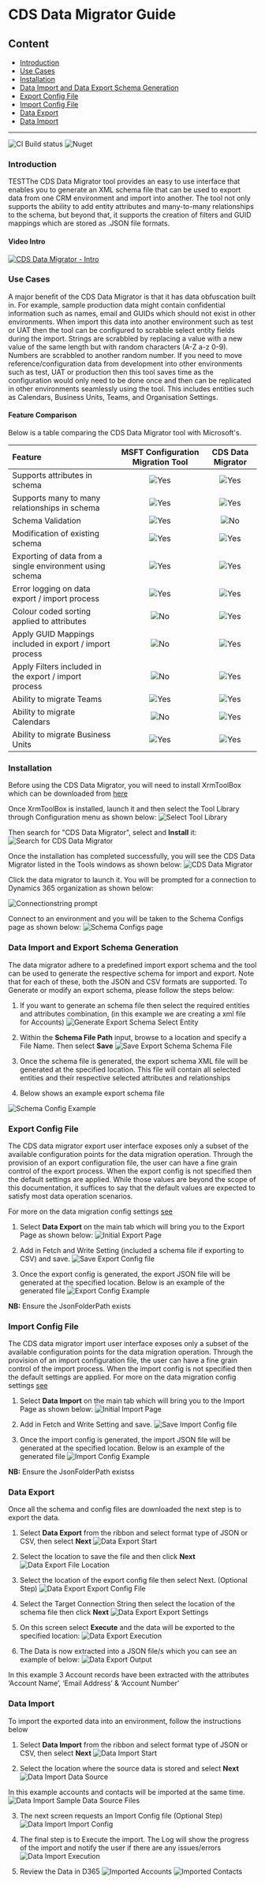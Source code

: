 # CDS Data Migrator Guide

## Content
 - [Introduction](#Introduction)
 - [Use Cases](#Use-Cases)
 - [Installation](#Installation)
 - [Data Import and Data Export Schema Generation](#Data-Import-and-Data-Export-Schema-Generation)
 - [Export Config File](#Export-Config-File)
 - [Import Config File](#Import-Config-File)
 - [Data Export](#Data-Export)
 - [Data Import](#Data-Import) 
----

<img src="https://capgeminiuk.visualstudio.com/Capgemini%20Reusable%20IP/_apis/build/status/NUGET%20CI%20Builds/XrmToolBox%20Plugin" alt="CI Build status"> ![Nuget](https://img.shields.io/nuget/v/Capgemini.DataMigration.XrmToolBoxPlugin)

### Introduction
TESTThe CDS Data Migrator tool provides an easy to use interface that enables you to generate an XML schema file that can be used to export data from one CRM environment and import into another. The tool not only supports the ability to add entity attributes and many-to-many relationships to the schema, but beyond that, it supports the creation of filters and GUID mappings which are stored as .JSON file formats.

#### Video Intro 

[![CDS Data Migrator - Intro](https://img.youtube.com/vi/-8PHKUIg6MQ/0.jpg)](https://youtu.be/-8PHKUIg6MQ)

### Use Cases
A major benefit of the CDS Data Migrator is that it has data obfuscation built in. For example, sample production data might contain confidential information such as names, email and GUIDs which should not exist in other environments. When import this data into another environment such as test or UAT then the tool can be configured to scrabble select entity fields during the import. Strings are scrabbled by replacing a value with a new value of the same length but with random characters (A-Z a-z 0-9). Numbers are scrabbled to another random number. 
If you need to move reference/configuration data from development into other environments such as test, UAT or production then this tool saves time as the configuration would only need to be done once and then can be replicated in other environments seamlessly using the tool. This includes entities such as Calendars, Business Units, Teams, and Organisation Settings.

#### Feature Comparison
Below is a table comparing the CDS Data Migrator tool with Microsoft's.

|Feature  |MSFT Configuration Migration Tool  |CDS Data Migrator  |
|:---------|:---------:|:---------:|
|Supports attributes in schema     |     ![Yes](images/yes.png "Yes")    |     ![Yes](images/yes.png "Yes")    |
|Supports many to many relationships in schema     |    ![Yes](images/yes.png "Yes")     |    ![Yes](images/yes.png "Yes")     |
|Schema Validation     |    ![Yes](images/yes.png "Yes")     |    ![No](images/no.png "No")     |
|Modification of existing schema     |   ![Yes](images/yes.png "Yes")      |     ![Yes](images/yes.png "Yes")    |
|Exporting of data from a single environment using schema     |     ![Yes](images/yes.png "Yes")    |     ![Yes](images/yes.png "Yes")    |
|Error logging on data export / import process   |     ![Yes](images/yes.png "Yes")    |     ![Yes](images/yes.png "Yes")    |
|Colour coded sorting applied to attributes     |     ![No](images/no.png "No")    |     ![Yes](images/yes.png "Yes")    |
|Apply GUID Mappings included in export / import process     |     ![No](images/no.png "No")    |     ![Yes](images/yes.png "Yes")    |
|Apply Filters included in the export / import process     |     ![No](images/no.png "No")    |     ![Yes](images/yes.png "Yes")    |
|Ability to migrate Teams     |     ![Yes](images/yes.png "Yes")    |     ![Yes](images/yes.png "Yes")    |
|Ability to migrate Calendars     |     ![No](images/no.png "No")    |     ![Yes](images/yes.png "Yes")    |
|Ability to migrate Business Units     |     ![Yes](images/yes.png "Yes")    |     ![Yes](images/yes.png "Yes")    |


### Installation
Before using the CDS Data Migrator, you will need to install XrmToolBox which can be downloaded from [here](https://www.xrmtoolbox.com/)

Once XrmToolBox is installed, launch it and then select the Tool Library through Configuration menu as shown below:
![Select Tool Library](images/SelectToolLibrary.png "Select Tool Library")

Then search for "CDS Data Migrator", select and **Install** it:
![Search for CDS Data Migrator](images/SearchForCDSDatamigration.png "Search for CDS Data Migrator")

Once the installation has completed successfully, you will see the CDS Data Migrator listed in the Tools windows as shown below:
![CDS Data Migrator](images/CDSDataMigrator.png "CDS Data Migrator")

Click the data migrator to launch it. You will be prompted for a connection to Dynamics 365 organization as shown below:

![Connectionstring prompt](images/ConnectionStringPrompt.png "Connectionstring prompt")

Connect to an environment and you will be taken to the Schema Configs page as shown below:
![Schema Configs page](images/InitialSchemaConfig.png "Schema Configs page")

### Data Import and Export Schema Generation
The data migrator adhere to a predefined import export schema and the tool can be used to generate the respective schema for import and export. Note that for each of these, both the JSON and CSV formats are supported. To Generate or modify an export schema, please follow the steps below:

1. If you want to generate an schema file then select the required entities and attributes combination, (in this example we are creating a xml file for Accounts)
![Generate Export Schema Select Entity](images/GenerateSchemaConfig.png "Generate Export Schema Select Entity")

2. Within the **Schema File Path** input, browse to a location and specify a File Name. Then select **Save**
![Save Export Schema Schema File](images/SaveSchemaConfig.png "Save Export Schema Schema File")

3. Once the schema file is generated, the export schema XML file will be generated at the specified location. This file will contain all selected entities and their respective selected attributes and relationships

4. Below shows an example export schema file

![Schema Config Example](images/SchemaConfigExample.png "Schema Config Example")

### Export Config File
The CDS data migrator export user interface exposes only a subset of the available configuration points for the data migration operation. Through the provision of an export configuration file, the user can have a fine grain control of the export process. When the export config is not specified then the default settings are applied. While those values are beyond the scope of this documentation, it suffices to say that the default values are expected to satisfy most data operation scenarios.

For more on the data migration config settings [see](https://github.com/Capgemini/xrm-datamigration#Usage)

1. Select **Data Export** on the main tab which will bring you to the Export Page as shown below:
 ![Initial Export Page](images/InitialExportPage.png "Initial Export Page")

2. Add in Fetch and Write Setting (included a schema file if exporting to CSV) and save.
 ![Save Export Config file](images/SaveExportConfig "Save Export Config file")

3.	Once the export config is generated, the export JSON file will be generated at the specified location. Below is an example of the generated file
 ![Export Config Example](images/ExportConfigExample.png "Export Config Example")

**NB:** Ensure the JsonFolderPath exists

### Import Config File
The CDS data migrator import user interface exposes only a subset of the available configuration points for the data migration operation. Through the provision of an import configuration file, the user can have a fine grain control of the import process. When the import config is not specified then the default settings are applied. 
For more on the data migration config settings [see](https://github.com/Capgemini/xrm-datamigration#Usage)

1. Select **Data Import** on the main tab which will bring you to the Import Page as shown below:
 ![Initial Import Page](images/InitialImportPage.png "Initial Import Page")

2. Add in Fetch and Write Setting and save.
 ![Save Import Config file](images/SaveImportConfig "Save Import Config file")

3. Once the import config is generated, the import JSON file will be generated at the specified location. Below is an example of the generated file
 ![Import Config Example](images/ImportConfigExample.png "Import Config Example")

**NB:** Ensure the JsonFolderPath existss

### Data Export
Once all the schema and config files are downloaded the next step is to export the data. 
1.	Select **Data Export** from the ribbon and select format type of JSON or CSV, then select **Next**
 ![Data Export Start](images/DataExportStart.png "Data Export Start")

2.	Select the location to save the file and then click **Next**
 ![Data Export File Location](images/DataExportFileLocation.png "Data Export File Location")

3.	Select the location of the export config file then select Next. (Optional Step)
 ![Data Export Export Config File](images/DataExportExportConfigFile.png "Data Export Export Config File")

4.	Select the Target Connection String then select the location of the schema file then click **Next**
 ![Data Export Export Settings](images/DataExportExportSettings.png "Data Export Export Settings")

5.	On this screen select **Execute** and the data will be exported to the specified location:
 ![Data Export Execution](images/DataExportExecution.png "Data Export Execution")

6.	The Data is now extracted into a JSON file/s which you can see an example of below: 
 ![Data Export Output](images/DataExportOutput.png "Data Export Output")

In this example 3 Account records have been extracted with the attributes ‘Account Name’, ‘Email Address’ & ‘Account Number’


### Data Import
To import the exported data into an environment, follow the instructions below
1.	Select **Data Import** from the ribbon and select format type of JSON or CSV, then select **Next**
 ![Data Import Start](images/DataImportStart.png "Data Import Start")
 
2.	Select the location where the source data is stored and select **Next**
 ![Data Import Data Source](images/DataImportDataSource.png "Data Import Data Source")
 
In this example accounts and contacts will be imported at the same time.
 ![Data Import Sample Data Source Files](images/DataImportSampleDataSourceFiles.png "Data Import Sample Data Source Files")

3.	The next screen requests an Import Config file (Optional Step)
 ![Data Import Import Config](images/DataImportImportConfig.png "Data Import Import Config") 

4.	The final step is to Execute the import. The Log will show the progress of the import and notify the user if there are any issues/errors
 ![Data Import Execution](images/DataImportExecution.png "Data Import Execution")

5.	Review the Data in D365 
 ![Imported Accounts](images/DataImportImportedAccounts.png "Imported Accounts")
 ![Imported Contacts](images/DataImportImportedContacts.png "Imported Contacts")
